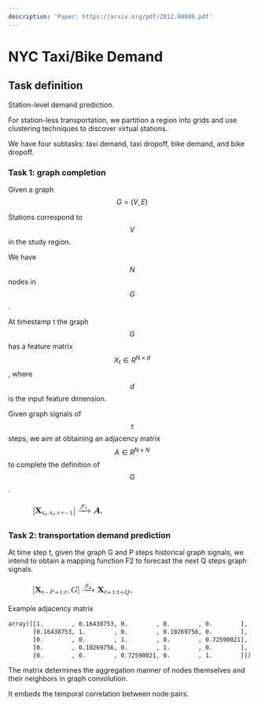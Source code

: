 ```yaml
---
description: 'Paper: https://arxiv.org/pdf/2012.08080.pdf'
---
```


# NYC Taxi/Bike Demand

## Task definition

Station-level demand prediction.



For station-less transportation, we partition a region into grids and use clustering techniques to discover virtual stations.

We have four subtasks: taxi demand, taxi dropoff, bike demand, and bike dropoff.

### Task 1: graph completion

Given a graph $$G=(V,E)$$

Stations correspond to $$V$$ in the study region.

We have $$N$$ nodes in $$G$$.

At timestamp t the graph $$G$$ has a feature matrix $$X_t \in R^{N \times d}$$, where $$d$$ is the input feature dimension.

Given graph signals of $$\tau$$ steps, we aim at obtaining an adjacency matrix $$A \in R^{N \times N}$$ to complete the definition of $$G$$.

<figure><img src="../../.gitbook/assets/image.png" alt=""><figcaption></figcaption></figure>

### Task 2: transportation demand prediction

At time step t, given the graph G and P steps historical graph signals, we intend to obtain a mapping function F2 to forecast the next Q steps graph signals.

<figure><img src="../../.gitbook/assets/image (1).png" alt=""><figcaption></figcaption></figure>

Example adjacency matrix

```
array([[1.        , 0.16438753, 0.        , 0.        , 0.        ],
       [0.16438753, 1.        , 0.        , 0.10269756, 0.        ],
       [0.        , 0.        , 1.        , 0.        , 0.72590021],
       [0.        , 0.10269756, 0.        , 1.        , 0.        ],
       [0.        , 0.        , 0.72590021, 0.        , 1.        ]])
```

The matrix determines the aggregation manner of nodes themselves and their neighbors in graph convolution.

It embeds the temporal correlation between node pairs.





